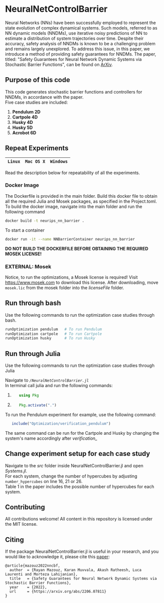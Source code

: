 # NeuralNetControlBarrier

Neural Networks (NNs) have been successfully employed to represent the state evolution of complex dynamical systems. Such models, referred to as NN dynamic models (NNDMs), use iterative noisy predictions of NN to estimate a distribution of system trajectories over time. Despite their accuracy, safety analysis of NNDMs is known to be a challenging problem and remains largely unexplored. To address this issue, in this paper, we introduce a method of providing safety guarantees for NNDMs. The paper, titled: "Safety Guarantees for Neural Network Dynamic Systems via Stochastic Barrier Functions", can be found on [ArXiv](https://arxiv.org/abs/2206.07811).

## Purpose of this code
This code generates stochastic barrier functions and controllers for NNDMs, in accordance with the paper. \
Five case studies are included: 

1. **Pendulum 2D**
2. **Cartpole 4D** 
3. **Husky 4D**
4. **Husky 5D**
5. **Acrobot 6D**

## Repeat Experiments
| **`Linux`** | **`Mac OS X`** | **`Windows`** |
|-----------------|---------------------|-------------------------|

Read the description below for repeatability of all the experiments.

### Docker Image
The Dockerfile is provided in the main folder. Build this docker file to obtain all the required Julia and Mosek packages, as specified in the Project.toml. To build the docker image, navigate into the main folder and run the following command 
```sh
docker build -t neurips_nn_barrier .
```

To start a container 

```sh
docker run -it --name NNBarrierContainer neurips_nn_barrier
```

**DO NOT BUILD THE DOCKERFILE BEFORE OBTAINING THE REQUIRED MOSEK LICENSE!**


### EXTERNAL: Mosek 
Notice, to run the optimizations, a Mosek license is required! Visit https://www.mosek.com to download this license. After downloading, move `mosek.lic` from the mosek folder into the *licenseFile* folder. 

## Run through bash

Use the following commands to run the optimization case studies through bash.

```sh
runOptimization pendulum   # To run Pendulum
runOptimization cartpole   # To run Cartpole
runOptimization husky      # To run Husky

```

## Run through Julia
Use the following commands to run the optimization case studies through Julia

Navigate to *```/NeuralNetControlBarrier.jl```* \
In terminal call julia and run the following commands:
1. ```julia 
      using Pkg
   ```
2. ```julia 
      Pkg.activate(".") 
   ```

To run the Pendulum experiment for example, use the following command: 
```julia 
   include("Optimization/verification_pendulum")
```
The same command can be run for the Cartpole and Husky by changing the system's name accordingly after *verification_*

## Change experiment setup for each case study
Navigate to the *src* folder inside NeuralNetControlBarrier.jl and open *Systems.jl*.  \
For each system, change the number of hypercubes by adjusting `number_hypercubes` on line 16, 21 or 26. \
Table 1 in the paper includes the possible number of hypercubes for each system. 

## Contributing
All contributions welcome! All content in this repository is licensed under the MIT license.

## Citing

If the package NeuralNetControlBarrier.jl is useful in your research, and you would like to acknowledge it, please cite this [paper](https://arxiv.org/abs/2206.07811):

```
@article{mazouz2022nncbf,
  author  = {Rayan Mazouz, Karan Muvvala, Akash Ratheesh, Luca Laurenti and Morteza Lahijanian},
  title   = {Safety Guarantees for Neural Network Dynamic Systems via Stochastic Barrier Functions},
  year    = {2022},
  url     = {https://arxiv.org/abs/2206.07811}
}
